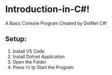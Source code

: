# Introduction-in-C#!
A Basic  Console Program Created by DotNet C#!

##  Setup:
1. Install VS Code <br>
2. Install Dotnet Application <br>
3. Open the Folder <br>
4. Press <code>F5</code> tp Start the Program
